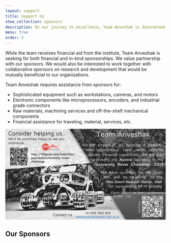 ```yaml
---
layout: support
title: Support Us
show_collection: sponsors
description: On our journey to excellence, Team Anveshak is determined to climb to a position in the top 3 in URC 2018.The team is working on research and development for ecstatic innovations in the field of robotics, the requirement for which is having cutting edge technology at our disposal.
menu: true
order: 5
---
```

While the team receives financial aid from the institute, Team Anveshak is seeking for both financial and in-kind sponsorships. We value partnership with our sponsors. We would also be interested to work together with collaborative sponsors on research and development that would be mutually beneficial to our organizations.    

Team Anveshak requires assistance from sponsors for:

* Sophisticated equipment such as workstations, cameras, and motors
* Electronic components like microprocessors, encoders, and industrial grade connectors
* Raw materials, machining services and off-the-shelf mechanical components
* Financial assistance for traveling, material, services, etc.

[![mosiac](/assets/img/facebook_anveshak.jpg)](https://joyofgiving.alumni.iitm.ac.in/projects/cfi-student-projects/university-rover-challenge-team-anveshak-cfi)

## Our Sponsors
